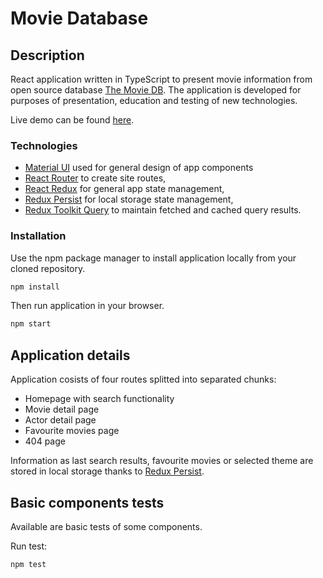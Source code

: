 # Movie Database

## Description

React application written in TypeScript to present movie information from open source database [The Movie DB](https://www.themoviedb.org/).
The application is developed for purposes of presentation, education and testing of new technologies.

Live demo can be found [here](https://ihdk-movie-database.netlify.app/).

### Technologies

- [Material UI](https://mui.com/) used for general design of app components
- [React Router](https://www.npmjs.com/package/react-router) to create site routes,
- [React Redux](https://www.npmjs.com/package/react-redux) for general app state management,
- [Redux Persist](https://www.npmjs.com/package/redux-persist) for local storage state management,
- [Redux Toolkit Query](https://www.npmjs.com/package/react-query) to maintain fetched and cached query results.

### Installation

Use the npm package manager to install application locally from your cloned repository.

```bash
npm install
```

Then run application in your browser.

```bash
npm start
```

## Application details

Application cosists of four routes splitted into separated chunks:

- Homepage with search functionality
- Movie detail page
- Actor detail page
- Favourite movies page
- 404 page

Information as last search results, favourite movies or selected theme are stored in local storage thanks to [Redux Persist](https://www.npmjs.com/package/redux-persist).

## Basic components tests

Available are basic tests of some components.

Run test:

```bash
npm test
```

<!--
## Basic E2E tests

Repository includes basic Cypress end-to-end tests in `./cypress/e2e` folder to simulate few actions and check expected app behavior:

- run movie search,
- load more movies,
- cancel search process,
- ability to add/remove movie from favourites list,
- displaying appropriate notifications.

Run test:
```bash
npx cypress open
```
-->
